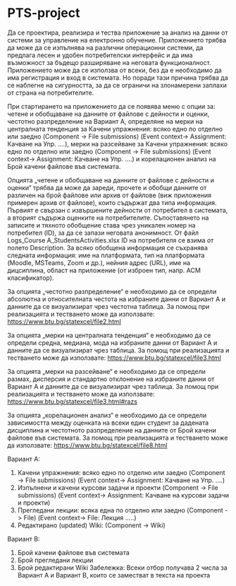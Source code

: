 # PTS-project

Да се проектира, реализира и тества приложение за анализ на данни от системи за
управление на електронно обучение. Приложението трябва да може да се изпълнява на
различни операционни системи, да предлага лесен и удобен потребителски интерфейс и да
има възможност за бъдещо разширяване на неговата функционалност. Приложението
може да се използва от всеки, без да е необходимо да има регистрация и вход в системата.
Но поради тази причина трябва да се наблегне на сигурността, за да се ограничи на
злонамерени заплахи от страна на потребителите.

При стартирането на приложението да се появява меню с опции за: четене и обобщаване
на данните от файлове с дейности и оценки, честотно разпределение на Вариант А,
определяне на мерки на централната тенденция за Качени упражнения: всяко едно по отделно или заедно (Component -> File
submissions) (Event context-> Assignment: Качване на Упр. ….), мерки на разсейване за
Качени упражнения: всяко едно по отделно или заедно (Component -> File
submissions) (Event context-> Assignment: Качване на Упр. ….) и корелационен анализ на Брой качени файлове във системата.

Опцията „четене и обобщаване на данните от файлове с дейности и оценки“ трябва да може
да зареди, прочете и обобщи данните от различен на брой файлове или архив от файлове
(виж приложения примерен архив от файлове), които съдържат два типа информация.
Първият е свързан с извършените дейности от потребител в системата, а вторият съдържа
оценките на потребителите. Съпоставянето на записите и тяхното обобщение става чрез
уникален номер на потребител (ID), за да се запази неговата анонимност. От файл
Logs_Course A_StudentsActivities.xlsx ID на потребителя се взима от полето Description. За
всяко обобщена информация се съхранява следната информация: име на платформата, тип
на платформата (Moodle, MSTeams, Zoom и др.), нейния адрес (URL), име на дицсиплина,
област на приложение (от изброен тип, напр. ACM класификатор).

За опцията „честотно разпределение“ е необходимо да се определи абсолютна и
относителната честота на избраните данни от Вариант А и данните да се визуализират чрез
честотна таблица. За помощ при реализацията и тестването може да използвате:
https://www.btu.bg/statexcel/file2.html

За опцията „мерки на централната тенденция“ е необходимо да се определи средна,
медиана, мода на избраните данни от Вариант А и данните да се визуализират чрез
таблица. За помощ при реализацията и тестването може да използвате:
https://www.btu.bg/statexcel/file3.html

За опцията „мерки на разсейване“ е необходимо да се определи размах, дисперсия и
стандартно отклонение на избраните данни от Вариант А и данните да се визуализират
чрез таблица. За помощ при реализацията и тестването може да използвате:
https://www.btu.bg/statexcel/file3.html#razs

За опцията „корелационен анализ“ е необходимо да се определи зависимостта между
оценката на всеки един студент за дадената дисциплина и честотното разпределение на
данните от Брой качени файлове във системата. За помощ при реализацията и тестването може да използвате:
https://www.btu.bg/statexcel/file8.html

Вариант А:
1. Качени упражнения: всяко едно по отделно или заедно (Component -> File
submissions) (Event context-> Assignment: Качване на Упр. ….)
2. Изпълнени и качени курсови задачи и проекти (Component -> File submissions) (Event
context-> Assignment: Качване на курсови задачи и проекти)
3. Прегледани лекции: всяка една по отделно или заедно (Component -> File) (Event
context-> File: Лекция …..)
4. Редактирано (updated) Wiki: (Component -> Wiki)

Вариант B:
1. Брой качени файлове във системата
2. Брой прегледани лекции
3. Брой редактирани Wiki
Забележка: Всеки отбор получава 2 числа за Вариант А и Вариант B, които се заместват в
текста на проекта
